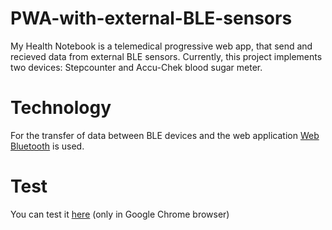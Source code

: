 # PWA-with-external-BLE-sensors
My Health Notebook is a telemedical progressive web app, that send and recieved data from external BLE sensors.
Currently, this project implements two devices: Stepcounter and Accu-Chek blood sugar meter.

# Technology
For the transfer of data between BLE devices and the web application [Web Bluetooth](https://webbluetoothcg.github.io/web-bluetooth/) is used.

# Test
You can test it [here](https://my-health-notebook-iteration-3.firebaseapp.com) (only in Google Chrome browser)
